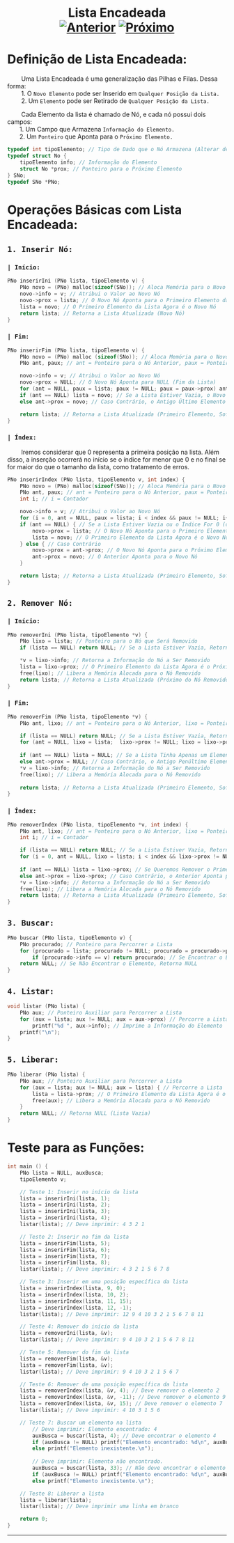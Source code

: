 <h1 align="center"> Lista Encadeada <br>
  <a href="../[  7 ] Fila Encadeada/"><img src="https://img.shields.io/badge/Anterior-Fila Encadeada-215a36" alt="Anterior"></a>
  <a href="../[  9 ] Lista Encadeada Circular/"><img src="https://img.shields.io/badge/Próximo-Lista Encadeada Circular-215a36" alt="Próximo"></a>
</h1>

# Definição de Lista Encadeada:
&emsp;&emsp; Uma Lista Encadeada é uma generalização das Pilhas e Filas. Dessa forma:
<br>&emsp;&emsp; 1. O `Novo Elemento` pode ser Inserido em `Qualquer Posição da Lista.`
<br>&emsp;&emsp; 2. Um `Elemento` pode ser Retirado de `Qualquer Posição da Lista.`

&emsp;&emsp; Cada Elemento da lista é chamado de Nó, e cada nó possui dois campos:
<br>&emsp;&emsp;1. Um Campo que Armazena `Informação do Elemento.`
<br>&emsp;&emsp;2. Um `Ponteiro` que Aponta para o `Próximo Elemento.`

~~~c
typedef int tipoElemento; // Tipo de Dado que o Nó Armazena (Alterar de Acordo com o Problema)
typedef struct No {
	tipoElemento info; // Informação do Elemento
	struct No *prox; // Ponteiro para o Próximo Elemento
} SNo;
typedef SNo *PNo;
~~~

# Operações Básicas com Lista Encadeada:
## `1. Inserir Nó:`
### `| Início:`
~~~c
PNo inserirIni (PNo lista, tipoElemento v) {
	PNo novo = (PNo) malloc(sizeof(SNo)); // Aloca Memória para o Novo Nó
	novo->info = v; // Atribui o Valor ao Novo Nó
	novo->prox = lista; // O Novo Nó Aponta para o Primeiro Elemento da Lista
	lista = novo; // O Primeiro Elemento da Lista Agora é o Novo Nó
	return lista; // Retorna a Lista Atualizada (Novo Nó)
}
~~~
### `| Fim:`
~~~c
PNo inserirFim (PNo lista, tipoElemento v) {
	PNo novo = (PNo) malloc (sizeof(SNo)); // Aloca Memória para o Novo Nó
	PNo ant, paux; // ant = Ponteiro para o Nó Anterior, paux = Ponteiro Auxiliar para Percorrer a Lista

	novo->info = v; // Atribui o Valor ao Novo Nó
	novo->prox = NULL; // O Novo Nó Aponta para NULL (Fim da Lista)
	for (ant = NULL, paux = lista; paux != NULL; paux = paux->prox) ant = paux; // Percorre a Lista até o Fim
	if (ant == NULL) lista = novo; // Se a Lista Estiver Vazia, o Novo Nó é o Primeiro Elemento
	else ant->prox = novo; // Caso Contrário, o Antigo Último Elemento Aponta para o Novo Nó

	return lista; // Retorna a Lista Atualizada (Primeiro Elemento, Sofrendo Alterações ou Não)
}
~~~
### `| Índex:`
&emsp;&emsp; Iremos considerar que 0 representa a primeira posição na lista. Além disso, a inserção ocorrerá no início se o índice for menor que 0 e no final se for maior do que o tamanho da lista, como tratamento de erros.
~~~c
PNo inserirIndex (PNo lista, tipoElemento v, int index) { 
	PNo novo = (PNo) malloc(sizeof(SNo)); // Aloca Memória para o Novo Nó
	PNo ant, paux; // ant = Ponteiro para o Nó Anterior, paux = Ponteiro Auxiliar para Percorrer a Lista
	int i; // i = Contador

	novo->info = v; // Atribui o Valor ao Novo Nó
	for (i = 0, ant = NULL, paux = lista; i < index && paux != NULL; i++, paux = paux->prox) ant = paux; // Percorre a Lista até o Fim ou até o Índice
	if (ant == NULL) { // Se a Lista Estiver Vazia ou o Índice For 0 (ou Menor)
		novo->prox = lista; // O Novo Nó Aponta para o Primeiro Elemento da Lista
		lista = novo; // O Primeiro Elemento da Lista Agora é o Novo Nó
	} else { // Caso Contrário
		novo->prox = ant->prox; // O Novo Nó Aponta para o Próximo Elemento do Anterior
		ant->prox = novo; // O Anterior Aponta para o Novo Nó
	}

	return lista; // Retorna a Lista Atualizada (Primeiro Elemento, Sofrendo Alterações ou Não)
}
~~~

## `2. Remover Nó:`
### `| Início:`
~~~c
PNo removerIni (PNo lista, tipoElemento *v) {
	PNo lixo = lista; // Ponteiro para o Nó que Será Removido
	if (lista == NULL) return NULL; // Se a Lista Estiver Vazia, Retorna NULL

	*v = lixo->info; // Retorna a Informação do Nó a Ser Removido
	lista = lixo->prox; // O Primeiro Elemento da Lista Agora é o Próximo Elemento do Nó Removido
	free(lixo); // Libera a Memória Alocada para o Nó Removido
	return lista; // Retorna a Lista Atualizada (Próximo do Nó Removido)
}
~~~
### `| Fim:`
~~~c
PNo removerFim (PNo lista, tipoElemento *v) {
	PNo ant, lixo; // ant = Ponteiro para o Nó Anterior, lixo = Ponteiro para o Nó que Será Removido

	if (lista == NULL) return NULL; // Se a Lista Estiver Vazia, Retorna NULL
	for (ant = NULL, lixo = lista;  lixo->prox != NULL; lixo = lixo->prox) ant = lixo; // Percorre a Lista até o Fim (Dessa Forma, ant Aponta para o Penúltimo Elemento)
	
	if (ant == NULL) lista = NULL; // Se a Lista Tinha Apenas um Elemento, Agora a Lista é Vazia
	else ant->prox = NULL; // Caso Contrário, o Antigo Penúltimo Elemento Aponta para NULL (Se tornando o Último Elemento)
	*v = lixo->info; // Retorna a Informação do Nó a Ser Removido
	free(lixo); // Libera a Memória Alocada para o Nó Removido
	
	return lista; // Retorna a Lista Atualizada (Primeiro Elemento, Sofrendo Alterações ou Não)
}
~~~
### `| Índex:`
~~~c
PNo removerIndex (PNo lista, tipoElemento *v, int index) {
	PNo ant, lixo; // ant = Ponteiro para o Nó Anterior, lixo = Ponteiro para o Nó que Será Removido
	int i; // i = Contador

	if (lista == NULL) return NULL; // Se a Lista Estiver Vazia, Retorna NULL
	for (i = 0, ant = NULL, lixo = lista; i < index && lixo->prox != NULL; i++, lixo = lixo->prox) ant = lixo; // Percorre a Lista até o Fim ou até o Índice (Dessa Forma, ant Aponta para o Nó Anterior ao Removido)
	
	if (ant == NULL) lista = lixo->prox; // Se Queremos Remover o Primeiro Elemento, o Primeiro Elemento da Lista Agora é o Próximo Elemento do Nó Removido (Se a Lista Tiver Apenas um Elemento, a Lista Agora é Vazia)
	else ant->prox = lixo->prox; // Caso Contrário, o Anterior Aponta para o Próximo Elemento do Nó Removido
	*v = lixo->info; // Retorna a Informação do Nó a Ser Removido
	free(lixo); // Libera a Memória Alocada para o Nó Removido
	return lista; // Retorna a Lista Atualizada (Primeiro Elemento, Sofrendo Alterações ou Não)
}
~~~

## `3. Buscar:`
~~~c
PNo buscar (PNo lista, tipoElemento v) {
	PNo procurado; // Ponteiro para Percorrer a Lista
	for (procurado = lista; procurado != NULL; procurado = procurado->prox) // Percorre a Lista
		if (procurado->info == v) return procurado; // Se Encontrar o Elemento, Retorna o Nó
	return NULL; // Se Não Encontrar o Elemento, Retorna NULL
}
~~~

## `4. Listar:`
~~~c
void listar (PNo lista) {
	PNo aux; // Ponteiro Auxiliar para Percorrer a Lista
	for (aux = lista; aux != NULL; aux = aux->prox) // Percorre a Lista
		printf("%d ", aux->info); // Imprime a Informação do Elemento
	printf("\n");
}
~~~

## `5. Liberar:`
~~~c
PNo liberar (PNo lista) {
	PNo aux; // Ponteiro Auxiliar para Percorrer a Lista
	for (aux = lista; aux != NULL; aux = lista) { // Percorre a Lista
		lista = lista->prox; // O Primeiro Elemento da Lista Agora é o Próximo Elemento do Nó Removido
		free(aux); // Libera a Memória Alocada para o Nó Removido
	}
	return NULL; // Retorna NULL (Lista Vazia)
}
~~~



# Teste para as Funções:
~~~c
int main () {
	PNo lista = NULL, auxBusca;
	tipoElemento v;

	// Teste 1: Inserir no início da lista
	lista = inserirIni(lista, 1);
	lista = inserirIni(lista, 2);
	lista = inserirIni(lista, 3);
	lista = inserirIni(lista, 4);
	listar(lista); // Deve imprimir: 4 3 2 1

	// Teste 2: Inserir no fim da lista
	lista = inserirFim(lista, 5);
	lista = inserirFim(lista, 6);
	lista = inserirFim(lista, 7);
	lista = inserirFim(lista, 8);
	listar(lista); // Deve imprimir: 4 3 2 1 5 6 7 8

	// Teste 3: Inserir em uma posição específica da lista
	lista = inserirIndex(lista, 9, 0);
	lista = inserirIndex(lista, 10, 2);
	lista = inserirIndex(lista, 11, 15);
	lista = inserirIndex(lista, 12, -1);
	listar(lista); // Deve imprimir: 12 9 4 10 3 2 1 5 6 7 8 11

	// Teste 4: Remover do início da lista
	lista = removerIni(lista, &v);
	listar(lista); // Deve imprimir: 9 4 10 3 2 1 5 6 7 8 11

	// Teste 5: Remover do fim da lista
	lista = removerFim(lista, &v);
	lista = removerFim(lista, &v);
	listar(lista); // Deve imprimir: 9 4 10 3 2 1 5 6 7

	// Teste 6: Remover de uma posição específica da lista
	lista = removerIndex(lista, &v, 4); // Deve remover o elemento 2
	lista = removerIndex(lista, &v, -11); // Deve remover o elemento 9
	lista = removerIndex(lista, &v, 15); // Deve remover o elemento 7
	listar(lista); // Deve imprimir: 4 10 3 1 5 6

	// Teste 7: Buscar um elemento na lista
		// Deve imprimir: Elemento encontrado: 4
		auxBusca = buscar(lista, 4); // Deve encontrar o elemento 4
		if (auxBusca != NULL) printf("Elemento encontrado: %d\n", auxBusca->info); 
		else printf("Elemento inexistente.\n");
	
		// Deve imprimir: Elemento não encontrado.
		auxBusca = buscar(lista, 33); // Não deve encontrar o elemento 33
		if (auxBusca != NULL) printf("Elemento encontrado: %d\n", auxBusca->info);
		else printf("Elemento inexistente.\n");

	// Teste 8: Liberar a lista
	lista = liberar(lista); 
	listar(lista); // Deve imprimir uma linha em branco

	return 0;
}
~~~

---

